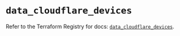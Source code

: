 # `data_cloudflare_devices`

Refer to the Terraform Registry for docs: [`data_cloudflare_devices`](https://registry.terraform.io/providers/cloudflare/cloudflare/4.52.0/docs/data-sources/devices).
